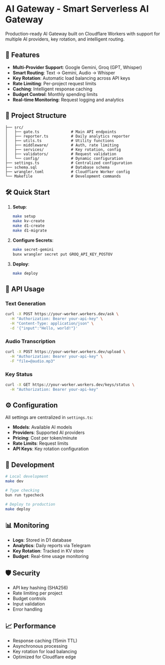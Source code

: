 # AI Gateway - Smart Serverless AI Gateway

Production-ready AI Gateway built on Cloudflare Workers with support for multiple AI providers, key rotation, and intelligent routing.

## 🚀 Features

- **Multi-Provider Support**: Google Gemini, Groq (GPT, Whisper)
- **Smart Routing**: Text → Gemini, Audio → Whisper
- **Key Rotation**: Automatic load balancing across API keys
- **Rate Limiting**: Per-project request limits
- **Caching**: Intelligent response caching
- **Budget Control**: Monthly spending limits
- **Real-time Monitoring**: Request logging and analytics

## 📁 Project Structure

```
├── src/
│   ├── gate.ts              # Main API endpoints
│   ├── reporter.ts          # Daily analytics reporter
│   ├── utils.ts             # Utility functions
│   ├── middleware/          # Auth, rate limiting
│   ├── services/            # Key rotation, config
│   ├── validators/          # Request validation
│   └── config/              # Dynamic configuration
├── settings.ts              # Centralized configuration
├── schema.sql               # Database schema
├── wrangler.toml            # Cloudflare Worker config
└── Makefile                 # Development commands
```

## 🛠️ Quick Start

1. **Setup**:
   ```bash
   make setup
   make kv-create
   make d1-create
   make d1-migrate
   ```

2. **Configure Secrets**:
   ```bash
   make secret-gemini
   bunx wrangler secret put GROQ_API_KEY_POSTOV
   ```

3. **Deploy**:
   ```bash
   make deploy
   ```

## 📖 API Usage

### Text Generation
```bash
curl -X POST https://your-worker.workers.dev/ask \
  -H "Authorization: Bearer your-api-key" \
  -H "Content-Type: application/json" \
  -d '{"input":"Hello, world!"}'
```

### Audio Transcription
```bash
curl -X POST https://your-worker.workers.dev/upload \
  -H "Authorization: Bearer your-api-key" \
  -F "file=@audio.mp3"
```

### Key Status
```bash
curl -X GET https://your-worker.workers.dev/keys/status \
  -H "Authorization: Bearer your-api-key"
```

## ⚙️ Configuration

All settings are centralized in `settings.ts`:

- **Models**: Available AI models
- **Providers**: Supported AI providers
- **Pricing**: Cost per token/minute
- **Rate Limits**: Request limits
- **API Keys**: Key rotation configuration

## 🔧 Development

```bash
# Local development
make dev

# Type checking
bun run typecheck

# Deploy to production
make deploy
```

## 📊 Monitoring

- **Logs**: Stored in D1 database
- **Analytics**: Daily reports via Telegram
- **Key Rotation**: Tracked in KV store
- **Budget**: Real-time usage monitoring

## 🛡️ Security

- API key hashing (SHA256)
- Rate limiting per project
- Budget controls
- Input validation
- Error handling

## 📈 Performance

- Response caching (15min TTL)
- Asynchronous processing
- Key rotation for load balancing
- Optimized for Cloudflare edge
